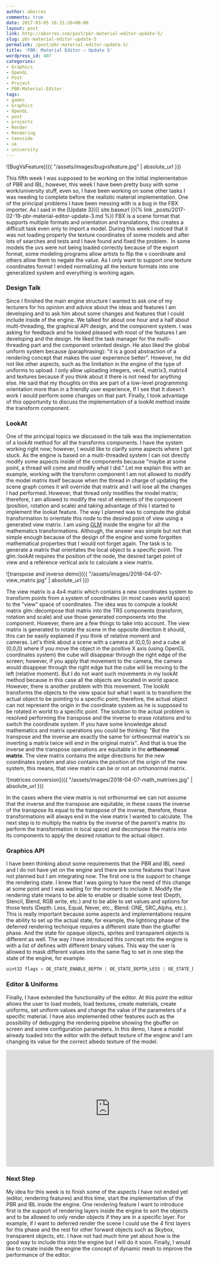 ```yaml
---
author: aborres
comments: true
date: 2017-03-05 16:31:26+00:00
layout: post
link: http://aborres.com/post/pbr-material-editor-update-5/
slug: pbr-material-editor-update-5
permalink: /post/pbr-material-editor-update-5/
title: 'PBR: Material Editor – Update 5'
wordpress_id: 407
categories:
- Graphics
- OpenGL
- Post
- Project
- PBR-Material-Editor
tags:
- games
- Graphics
- OpenGL
- post
- projects
- Render
- Rendering
- teesside
- uk
- university
---
```


![BugVsFeature]({{ "/assets/images/bugvsfeature.jpg" | absolute_url }})

This fifth week I was supposed to be working on the initial implementation of PBR and IBL; however, this week I have
been pretty busy with some work/university stuff, even so, I have been working on some other tasks I was needing to
complete before the realistic material implementation. One of the principal problems I have been messing with is a bug
in the FBX importer. As I said in the [Update 3]({{ site.baseurl }}{% link _posts/2017-02-19-pbr-material-editor-update-3.md %}) FBX is a scene format that supports multiple formats and orientation and translations, this creates a difficult task even only to import a model. During this week I noticed that it was not loading properly the texture coordinates of some models and after lots of searches and tests and I have found and fixed the problem.  In some models the uvs were not being loaded correctly because of the export format, some modeling programs allow artists to flip the v coordinate and others allow them to negate the value. As I only want to support one texture coordinates format I ended normalizing all the texture formats into one generalized system and everything is working again.


### Design Talk

Since I finished the main engine structure I wanted to ask one of my lecturers for his opinion and advice about the ideas and features I am developing and to ask him about some changes and features that I could include inside of the engine. We talked for about one hour and a half about multi-threading, the graphical API design, and the component system. I was asking for feedback and he looked pleased with most of the features I am developing and the design. He liked the task manager for the multi-threading part and the component oriented design. He also liked the global uniform system because (paraphrasing): "it is a good abstraction of a rendering concept that makes the user experience better". However, he did not like other aspects, such as the limitation in the engine of the type of uniforms to upload. I only allow uploading integers, vec4, matrix3, matrix4 and textures because if you think about it there is not need for anything else. He said that my thoughts on this are part of a low-level programming orientation more than in a friendly user experience, If I see that It doesn't work I would perform some changes on that part. Finally, I took advantage of this opportunity to discuss the implementation of a lookAt method inside the transform component.


### LookAt

One of the principal topics we discussed in the talk was the implementation of a lookAt method for all the transforms components. I have the system working right now; however, I would like to clarify some aspects where I got stuck. As the engine is based on a multi-threaded system I can not directly modify some aspects inside of the components because "maybe at some point, a thread will come and modify what I did." Let me explain this with an example, working with the transform component I am not allowed to modify the model matrix itself because when the thread in charge of updating the scene graph comes it will override that matrix and I will lose all the changes I had performed. However, that thread only modifies the model matrix; therefore, I am allowed to modify the rest of elements of the component (position, rotation and scale) and taking advantage of this I started to implement the lookat feature. The way I planned was to compute the global transformation to orientate this node to the desired point of view using a generated view matrix. I am using [GLM](http://glm.g-truc.net/0.9.8/index.html) inside the engine for all the mathematics transformations. Although, the answer was simple but not that simple enough because of the design of the engine and some forgotten mathematical properties that I would not forget again. The task is to generate a matrix that orientates the local object to a specific point. The glm::lookAt requires the position of the node, the desired target point of view and a reference vertical axis to calculate a view matrix.

![transpose and inverse demo]({{ "/assets/images/2018-04-07-view_matrix.jpg" | absolute_url }})

The view matrix is a 4x4 matrix which contains a new coordinates system to transform points from a system of coordinates (in most cases world space) to the "view" space of coordinates. The idea was to compute a lookAt matrix glm::decompose that matrix into the TRS components (transform, rotation and scale) and use those generated components into the component. However, there are a few things to take into account. The view matrix is generated to rotate the scene in the opposite direction it should, this can be easily explained if you think of relative moment and cameras. Let's think about a scene with a camera at (0,0,5) and a cube at (0,0,0) where if you move the object in the positive X axis (using OpenGL coordinates system) the cube will disappear through the right edge of the screen; however, if you apply that movement to the camera, the camera would disappear through the right edge but the cube will be moving to the left (relative moment). But I do not want such movements in my lookAt method because in this case all the objects are located in world space. However, there is another problem with this movement. The lookAt transforms the objects to the view space but what I want is to transform the actual object to be pointing to a specific point; therefore, the actual object can not represent the origin in the coordinate system as he is supposed to be rotated in world to a specific point. The solution to the actual problem is resolved performing the transpose and the inverse to erase rotations and to switch the coordinate system. If you have some knowledge about mathematics and matrix operations you could be thinking: "But the transpose and the inverse are exactly the same for orthonormal matrix's so inverting a matrix twice will end in the original matrix". And that is true the inverse and the transpose operations are equitable in the **orthonormal matrix**. The view matrix contains the edge directions for the new coordinates system and also contains the position of the origin of the new system, this means, that view matrix can be or not an orthonormal matrix.

![matrices conversion]({{ "/assets/images/2018-04-07-math_matrixes.jpg" | absolute_url }})


In the cases where the view matrix is not orthonormal we can not assume that the inverse and the transpose are equitable, in these cases the inverse of the transpose its equal to the transpose of the inverse, therefore, these transformations will always end in the view matrix I wanted to calculate. The next step is to multiply the matrix by the inverse of the parent's matrix (to perform the transformation in local space) and decompose the matrix into its components to apply the desired rotation to the actual object.


### Graphics API

I have been thinking about some requirements that the PBR and IBL need and I do not have yet on the engine and there are some features that I have not planned but I am integrating now. The first one is the support to change the rendering state. I knew that I was going to have the need of this change at some point and I was waiting for the moment to include it. Modify the rendering state means to be able to enable or disable some test (Depth, Stencil, Blend, RGB write, etc.) and to be able to set values and options for those tests (Depth: Less, Equal, Never, etc., Blend: ONE, SRC_Alpha, etc.). This is really important because some aspects and implementations require the ability to set up the actual state, for example, the lightning phase of the deferred rendering technique requires a different state than the gbuffer phase. And the state for opaque objects, sprites and transparent objects is different as well. The way I have introduced this concept into the engine is with a list of defines with different binary values. This way the user is allowed to mask different values into the same flag to set in one step the state of the engine, for example:

```c
uint32 flags = OE_STATE_ENABLE_DEPTH | OE_STATE_DEPTH_LESS | OE_STATE_DISABLE_BLEND;
```

### Editor & Uniforms

Finally, I have extended the functionality of the editor. At this point the editor allows the user to load models, load textures, create materials, create uniforms, set uniform values and change the value of the parameters of a specific material. I have also implemented other features such as the possibility of debugging the rendering pipeline showing the gbuffer on screen and some configuration parameters. In this demo, I have a model already loaded into the editor with the default texture of the engine and I am changing its value for the correct albedo texture of the model.

<iframe width="560" height="315" src="https://www.youtube.com/embed/B93xJFnbRrA?rel=0&amp;showinfo=0" frameborder="0" allow="autoplay; encrypted-media" allowfullscreen></iframe>


### Next Step

My idea for this week is to finish some of the aspects I have not ended yet (editor, rendering features) and this time, start the implementation of the PBR and IBL inside the engine. One rendering feature I want to introduce first is the support of rendering layers inside the engine to sort the objects and to be allowed to only render objects if they are in a specific layer. For example, if I want to deferred render the scene I could use the 4 first layers for this phase and the rest for other forward objects such as Skybox, transparent objects, etc. I have not had much time yet about how is the good way to include this into the engine but I will do it soon. Finally, I would like to create inside the engine the concept of dynamic mesh to improve the performance of the editor.
